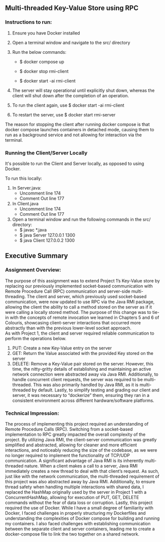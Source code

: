 ## Multi-threaded Key-Value Store using RPC

### Instructions to run:
1. Ensure you have Docker installed
2. Open a terminal window and navigate to the src/ directory
3. Run the below commands:

   * $ docker compose up

   * $ docker stop rmi-client

   * $ docker start -ai rmi-client

4. The server will stay operational until explicitly shut down, whereas the client will shut down after the completion of an operation.
5. To run the client again, use $ docker start -ai rmi-client
6. To restart the server, use $ docker start rmi-server

The reason for stopping the client after running docker compose is that docker compose launches containers in detached mode, causing them to run as a background service and not allowing for interaction via the terminal. 

### Running the Client/Server Locally
It's possible to run the Client and Server locally, as opposed to using Docker. 

To run this locally:
1. In Server.java:
   * Uncomment line 174
   * Comment Out line 177
2. In Client.java
   * Uncomment line 174
   * Comment Out line 177
3. Open a terminal window and run the following commands in the src/ directory:
   * $ javac *.java
   * $ java Server 127.0.0.1 1300
   * $ java Client 127.0.0.2 1300


## Executive Summary

### Assignment Overview: 
The purpose of this assignment was to extend Project 1’s Key-Value store by replacing our previously implemented socket-based communication with Remote Procedure Call (RPC) communication and server-side multi-threading. The client and server, which previously used socket-based communication, were now updated to use RPC via the Java RMI package, allowing the client the ability to call a method stored on the server as if it were calling a locally stored method. The purpose of this change was to tie-in with the concepts of remote invocation we learned in Chapters 5 and 6 of Colouris, showcasing client-server interactions that occurred more abstractly than with the previous lower-level socket approach.  
As with Project 1, the client and server required reliable communication to perform the operations below.
1.	PUT: Create a new Key-Value entry on the server 
2.	GET: Return the Value associated with the provided Key stored on the server 
3.	DELETE: Remove a Key-Value pair stored on the server. 
However, this time, the nitty-gritty details of establishing and maintaining an active network connection were abstracted away via Java RMI.  Additionally, to handle concurrent client requests, the server was required to be multi-threaded. This was also primarily handled by Java RMI, as it is multi-threaded by default. Lastly, to simplify testing and grading our client and server, it was necessary to “dockerize” them, ensuring they ran in a consistent environment across different hardware/software platforms. 

### Technical Impression: 
The process of implementing this project required an understanding of Remote Procedure Calls (RPC). Switching from a socket-based implementation to RPC greatly impacted the overall complexity of the project. By utilizing Java RMI, the client-server communication was greatly simplified and abstracted, allowing for cleaner and more efficient interactions, and noticeably reducing the size of the codebase, as we were no longer required to implement the functionality of TCP/UDP communication. 
A significant advantage of Java RMI is its inherently multi-threaded nature. When a client makes a call to a server, Java RMI immediately creates a new thread to deal with that client’s request. As such, just like with the network communication, the multi-threaded requirement of this project was also abstracted away by Java RMI. Additionally, to ensure thread safety when handling multiple interactions with shared data, I replaced the HashMap originally used by the server in Project 1 with a ConcurrentHashMap, allowing for execution of PUT, GET, DELETE commands without the fear of data loss or corruption. 
Lastly, this project required the use of Docker. While I have a small degree of familiarity with Docker, I faced challenges in properly structuring my Dockerfiles and understanding the complexities of Docker compose for building and running my containers. I also faced challenges with establishing communication between the separate client and server containers, leading me to create a docker-compose file to link the two together on a shared network.  

